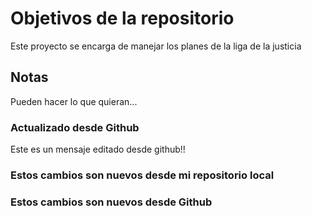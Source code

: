 # Objetivos de la repositorio

Este proyecto se encarga de manejar los planes de la liga de la justicia


## Notas
Pueden hacer lo que quieran...

### Actualizado desde Github
Este es un mensaje editado desde github!!

### Estos cambios son nuevos desde mi repositorio local
### Estos cambios son nuevos desde Github
